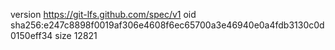 version https://git-lfs.github.com/spec/v1
oid sha256:e247c8898f0019af306e4608f6ec65700a3e46940e0a4fdb3130c0d0150eff34
size 12821
